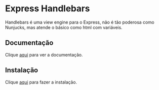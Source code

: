 # Express Handlebars

Handlebars é uma view engine para o Express, não é tão poderosa como Nunjucks, mas atende o básico como html com variáveis.

## Documentação

Clique [aqui](https://github.com/ericf/express-handlebars) para ver a documentação.

## Instalação

Clique [aqui](https://www.npmjs.com/package/express-handlebars) para fazer a instalação.
